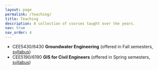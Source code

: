 ```yaml
---
layout: page
permalink: /teaching/
title: Teaching
description: A collection of courses taught over the years.
nav: true
nav_order: 4
---
```


- CEE5430/6430 **Groundwater Engineering** (offered in Fall semesters, [syllabus](/assets/pdf/CEE_5430_6430_Groundwater_Engineering_Syllabus_Fall.pdf))
- CEE5190/6190 **GIS for Civil Engineers** (offered in Spring semesters, [syllabus](/assets/pdf/CEE_5190_6190_GIS_for_Civil_Engineers_Syllabus_Spring.pdf))
